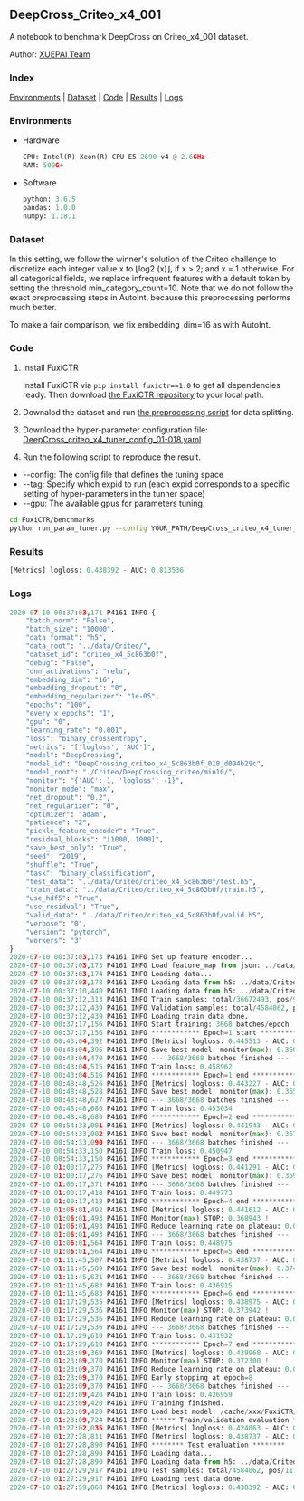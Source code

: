 ## DeepCross_Criteo_x4_001

A notebook to benchmark DeepCross on Criteo_x4_001 dataset.

Author: [XUEPAI Team](https://github.com/xue-pai)


### Index
[Environments](#Environments) | [Dataset](#Dataset) | [Code](#Code) | [Results](#Results) | [Logs](#Logs)

### Environments
+ Hardware

  ```python
  CPU: Intel(R) Xeon(R) CPU E5-2690 v4 @ 2.6GHz
  RAM: 500G+
  ```
+ Software

  ```python
  python: 3.6.5
  pandas: 1.0.0
  numpy: 1.18.1
  ```

### Dataset
In this setting, we follow the winner's solution of the Criteo challenge to discretize each integer value x to ⌊log2 (x)⌋, if x > 2; and x = 1 otherwise. For all categorical fields, we replace infrequent features with a default <OOV> token by setting the threshold min_category_count=10. Note that we do not follow the exact preprocessing steps in AutoInt, because this preprocessing performs much better.

To make a fair comparison, we fix embedding_dim=16 as with AutoInt.
### Code
1. Install FuxiCTR
  
    Install FuxiCTR via `pip install fuxictr==1.0` to get all dependencies ready. Then download [the FuxiCTR repository](https://github.com/huawei-noah/benchmark/archive/53e314461c19dbc7f462b42bf0f0bfae020dc398.zip) to your local path.

2. Downalod the dataset and run [the preprocessing script](https://github.com/xue-pai/Open-CTR-Benchmark/blob/master/datasets/Criteo/Criteo_x4/split_criteo_x4.py) for data splitting. 

3. Download the hyper-parameter configuration file: [DeepCross_criteo_x4_tuner_config_01-018.yaml](./DeepCross_criteo_x4_tuner_config_01-018.yaml)

4. Run the following script to reproduce the result. 
  + --config: The config file that defines the tuning space
  + --tag: Specify which expid to run (each expid corresponds to a specific setting of hyper-parameters in the tunner space)
  + --gpu: The available gpus for parameters tuning.

  ```bash
  cd FuxiCTR/benchmarks
  python run_param_tuner.py --config YOUR_PATH/DeepCross_criteo_x4_tuner_config_01-018.yaml --tag 018 --gpu 0
  ```


### Results
```python
[Metrics] logloss: 0.438392 - AUC: 0.813536
```


### Logs
```python
2020-07-10 00:37:03,171 P4161 INFO {
    "batch_norm": "False",
    "batch_size": "10000",
    "data_format": "h5",
    "data_root": "../data/Criteo/",
    "dataset_id": "criteo_x4_5c863b0f",
    "debug": "False",
    "dnn_activations": "relu",
    "embedding_dim": "16",
    "embedding_dropout": "0",
    "embedding_regularizer": "1e-05",
    "epochs": "100",
    "every_x_epochs": "1",
    "gpu": "0",
    "learning_rate": "0.001",
    "loss": "binary_crossentropy",
    "metrics": "['logloss', 'AUC']",
    "model": "DeepCrossing",
    "model_id": "DeepCrossing_criteo_x4_5c863b0f_018_d094b29c",
    "model_root": "./Criteo/DeepCrossing_criteo/min10/",
    "monitor": "{'AUC': 1, 'logloss': -1}",
    "monitor_mode": "max",
    "net_dropout": "0.2",
    "net_regularizer": "0",
    "optimizer": "adam",
    "patience": "2",
    "pickle_feature_encoder": "True",
    "residual_blocks": "[1000, 1000]",
    "save_best_only": "True",
    "seed": "2019",
    "shuffle": "True",
    "task": "binary_classification",
    "test_data": "../data/Criteo/criteo_x4_5c863b0f/test.h5",
    "train_data": "../data/Criteo/criteo_x4_5c863b0f/train.h5",
    "use_hdf5": "True",
    "use_residual": "True",
    "valid_data": "../data/Criteo/criteo_x4_5c863b0f/valid.h5",
    "verbose": "0",
    "version": "pytorch",
    "workers": "3"
}
2020-07-10 00:37:03,173 P4161 INFO Set up feature encoder...
2020-07-10 00:37:03,173 P4161 INFO Load feature_map from json: ../data/Criteo/criteo_x4_5c863b0f/feature_map.json
2020-07-10 00:37:03,174 P4161 INFO Loading data...
2020-07-10 00:37:03,178 P4161 INFO Loading data from h5: ../data/Criteo/criteo_x4_5c863b0f/train.h5
2020-07-10 00:37:10,440 P4161 INFO Loading data from h5: ../data/Criteo/criteo_x4_5c863b0f/valid.h5
2020-07-10 00:37:12,313 P4161 INFO Train samples: total/36672493, pos/9396350, neg/27276143, ratio/25.62%
2020-07-10 00:37:12,439 P4161 INFO Validation samples: total/4584062, pos/1174544, neg/3409518, ratio/25.62%
2020-07-10 00:37:12,439 P4161 INFO Loading train data done.
2020-07-10 00:37:17,156 P4161 INFO Start training: 3668 batches/epoch
2020-07-10 00:37:17,156 P4161 INFO ************ Epoch=1 start ************
2020-07-10 00:43:04,392 P4161 INFO [Metrics] logloss: 0.445513 - AUC: 0.805904
2020-07-10 00:43:04,396 P4161 INFO Save best model: monitor(max): 0.360390
2020-07-10 00:43:04,470 P4161 INFO --- 3668/3668 batches finished ---
2020-07-10 00:43:04,515 P4161 INFO Train loss: 0.458962
2020-07-10 00:43:04,516 P4161 INFO ************ Epoch=1 end ************
2020-07-10 00:48:48,526 P4161 INFO [Metrics] logloss: 0.443227 - AUC: 0.808416
2020-07-10 00:48:48,528 P4161 INFO Save best model: monitor(max): 0.365189
2020-07-10 00:48:48,627 P4161 INFO --- 3668/3668 batches finished ---
2020-07-10 00:48:48,680 P4161 INFO Train loss: 0.453034
2020-07-10 00:48:48,680 P4161 INFO ************ Epoch=2 end ************
2020-07-10 00:54:33,001 P4161 INFO [Metrics] logloss: 0.441943 - AUC: 0.809699
2020-07-10 00:54:33,002 P4161 INFO Save best model: monitor(max): 0.367756
2020-07-10 00:54:33,090 P4161 INFO --- 3668/3668 batches finished ---
2020-07-10 00:54:33,150 P4161 INFO Train loss: 0.450947
2020-07-10 00:54:33,150 P4161 INFO ************ Epoch=3 end ************
2020-07-10 01:00:17,275 P4161 INFO [Metrics] logloss: 0.441291 - AUC: 0.810400
2020-07-10 01:00:17,276 P4161 INFO Save best model: monitor(max): 0.369109
2020-07-10 01:00:17,371 P4161 INFO --- 3668/3668 batches finished ---
2020-07-10 01:00:17,418 P4161 INFO Train loss: 0.449773
2020-07-10 01:00:17,418 P4161 INFO ************ Epoch=4 end ************
2020-07-10 01:06:01,492 P4161 INFO [Metrics] logloss: 0.441612 - AUC: 0.810555
2020-07-10 01:06:01,493 P4161 INFO Monitor(max) STOP: 0.368943 !
2020-07-10 01:06:01,493 P4161 INFO Reduce learning rate on plateau: 0.000100
2020-07-10 01:06:01,493 P4161 INFO --- 3668/3668 batches finished ---
2020-07-10 01:06:01,564 P4161 INFO Train loss: 0.448975
2020-07-10 01:06:01,564 P4161 INFO ************ Epoch=5 end ************
2020-07-10 01:11:45,507 P4161 INFO [Metrics] logloss: 0.438737 - AUC: 0.813095
2020-07-10 01:11:45,509 P4161 INFO Save best model: monitor(max): 0.374358
2020-07-10 01:11:45,631 P4161 INFO --- 3668/3668 batches finished ---
2020-07-10 01:11:45,683 P4161 INFO Train loss: 0.436915
2020-07-10 01:11:45,683 P4161 INFO ************ Epoch=6 end ************
2020-07-10 01:17:29,535 P4161 INFO [Metrics] logloss: 0.438975 - AUC: 0.812917
2020-07-10 01:17:29,536 P4161 INFO Monitor(max) STOP: 0.373942 !
2020-07-10 01:17:29,536 P4161 INFO Reduce learning rate on plateau: 0.000010
2020-07-10 01:17:29,536 P4161 INFO --- 3668/3668 batches finished ---
2020-07-10 01:17:29,610 P4161 INFO Train loss: 0.431932
2020-07-10 01:17:29,610 P4161 INFO ************ Epoch=7 end ************
2020-07-10 01:23:09,369 P4161 INFO [Metrics] logloss: 0.439968 - AUC: 0.812268
2020-07-10 01:23:09,370 P4161 INFO Monitor(max) STOP: 0.372300 !
2020-07-10 01:23:09,370 P4161 INFO Reduce learning rate on plateau: 0.000001
2020-07-10 01:23:09,370 P4161 INFO Early stopping at epoch=8
2020-07-10 01:23:09,370 P4161 INFO --- 3668/3668 batches finished ---
2020-07-10 01:23:09,420 P4161 INFO Train loss: 0.426959
2020-07-10 01:23:09,420 P4161 INFO Training finished.
2020-07-10 01:23:09,420 P4161 INFO Load best model: /cache/xxx/FuxiCTR/benchmarks/Criteo/DeepCrossing_criteo/min10/criteo_x4_5c863b0f/DeepCrossing_criteo_x4_5c863b0f_018_d094b29c_model.ckpt
2020-07-10 01:23:09,724 P4161 INFO ****** Train/validation evaluation ******
2020-07-10 01:27:02,035 P4161 INFO [Metrics] logloss: 0.424063 - AUC: 0.828717
2020-07-10 01:27:28,811 P4161 INFO [Metrics] logloss: 0.438737 - AUC: 0.813095
2020-07-10 01:27:28,890 P4161 INFO ******** Test evaluation ********
2020-07-10 01:27:28,890 P4161 INFO Loading data...
2020-07-10 01:27:28,890 P4161 INFO Loading data from h5: ../data/Criteo/criteo_x4_5c863b0f/test.h5
2020-07-10 01:27:29,917 P4161 INFO Test samples: total/4584062, pos/1174544, neg/3409518, ratio/25.62%
2020-07-10 01:27:29,917 P4161 INFO Loading test data done.
2020-07-10 01:27:59,868 P4161 INFO [Metrics] logloss: 0.438392 - AUC: 0.813536

```